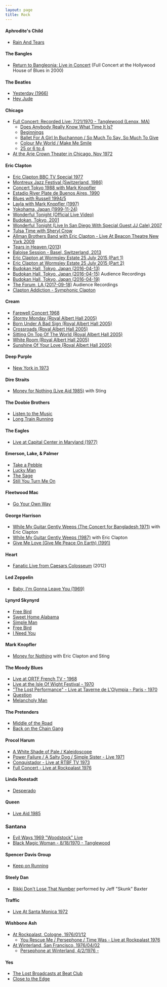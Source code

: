 ```yaml
---
layout: page
title: Rock
---
```


#### Aphrodite's Child
- [Rain And Tears](https://youtu.be/7t7ZNkkNdBM)

#### The Bangles
- [Return to Bangleonia: Live in Concert](https://youtu.be/peSRbbRex0Y) (Full Concert at the Hollywood House of Blues in 2000)

#### The Beatles
- [Yesterday (1966)](https://youtu.be/4YWyFIzSeXI)
- [Hey Jude](https://youtu.be/A_MjCqQoLLA)

#### Chicago
- [Full Concert: Recorded Live: 7/21/1970 - Tanglewood (Lenox, MA)](https://youtu.be/_oAoSZ2y1cw)
  - [Does Anybody Really Know What Time It Is?](https://youtu.be/jgF_ycCmF18)
  - [Beginnings](https://youtu.be/pizRRft3_8Y)
  - [Ballet For A Girl In Buchannon / So Much To Say, So Much To Give](https://youtu.be/1t-h7EN6WTM)
  - [Colour My World / Make Me Smile](https://youtu.be/pKvNoC0SRoY)
  - [25 or 6 to 4](https://youtu.be/7uAUoz7jimg)
- [At the Arie Crown Theater in Chicago, Nov 1972](https://youtu.be/taeQZjUJ_0A)

#### Eric Clapton
- [Eric Clapton BBC TV Special 1977](https://youtu.be/466rT-dUaEM)
- [Montreux Jazz Festival (Switzerland, 1986)](https://youtu.be/MQrxeTD_BEM)
- [Concert Tokyo 1988 with Mark Knopfler](https://youtu.be/V8cYfdZJoD0)
- [Estadio River Plate de Buenos Aires, 1990](https://youtu.be/o_YM8TggJXw)
- [Blues with Russell 1994/5](https://youtu.be/KP5Zn-onAk0)
- [Layla with Mark Knopfler (1997)](https://youtu.be/8ka-pi78q0I)
- [Yokohama, Japan (1999-11-24)](https://youtu.be/hwv6u6DfcEs)
- [Wonderful Tonight (Official Live Video)](https://youtu.be/vUSzL2leaFM)
- [Budokan, Tokyo, 2001](https://youtu.be/3FE70D5mRp0)
- [Wonderful Tonight (Live In San Diego With Special Guest JJ Cale) 2007](https://youtu.be/KIzOxTCOc_0)
- [Tulsa Time with Sheryl Crow](https://youtu.be/oV2zv6sVD_o)
- [Allman Brothers Band with Eric Clapton - Live At Beacon Theatre New York 2009](https://youtu.be/pb22MYqdugE)
- [Tears in Heaven (2013)](https://youtu.be/VmLQes4tmtM)
- [Baloise Session - Basel, Switzerland, 2013](https://youtu.be/Zkktyon361E)
- [Eric Clapton at Wormsley Estate 25 July 2015 (Part 1)](https://youtu.be/X0iH2ZfUGik)
- [Eric Clapton at Wormsley Estate 25 July 2015 (Part 2)](https://youtu.be/NTWGEG5NSTI)
- [Budokan Hall, Tokyo, Japan (2016-04-13)](https://youtu.be/JZKCmChXJoM)
- [Budokan Hall, Tokyo, Japan (2016-04-15)](https://youtu.be/7yCNh7G1jdQ) Audience Recordings
- [Budokan Hall, Tokyo, Japan (2016-04-19)](https://youtu.be/o1kqmDawCGA)
- [The Forum, LA (2017-09-18)](https://youtu.be/_XDnniQkBtg) Audience Recordings 
- [Clapton Addiction - Symphonic Clapton](https://youtu.be/cVHJpWp1wM8)

#### Cream
- [Farewell Concert 1968](https://youtu.be/-_gC2V_nbK8)
- [Stormy Monday (Royal Albert Hall 2005)](https://youtu.be/r8S7Nn6si0E)
- [Born Under A Bad Sign (Royal Albert Hall 2005)](https://youtu.be/uEGVtbgYx2I)
- [Crossroads (Royal Albert Hall 2005)](https://youtu.be/DES2KOq5SoE)
- [Sitting On Top Of The World (Royal Albert Hall 2005)](https://youtu.be/64-mvAXJJj4)
- [White Room (Royal Albert Hall 2005)](https://youtu.be/dCc00pX_pFA)
- [Sunshine Of Your Love (Royal Albert Hall 2005)](https://youtu.be/cYYeM_t6b5c)

#### Deep Purple
- [New York in 1973](https://youtu.be/1En47iPE9qE)

#### Dire Straits
- [Money for Nothing (Live Aid 1985)](https://youtu.be/JcqhvPNiJzo) with Sting

#### The Doobie Brothers
- [Listen to the Music](https://youtu.be/c2VEdIxX42g)
- [Long Train Running](https://youtu.be/eIi_GbFa_nw)

#### The Eagles
- [Live at Capital Center in Maryland (1977)](https://www.youtube.com/watch?v=e2nwt5sJRVQ)

#### Emerson, Lake, & Palmer
- [Take a Pebble](https://youtu.be/IaYsgjn82GA)
- [Lucky Man](https://youtu.be/Nm7-cysfE2c)
- [The Sage](https://youtu.be/7JrX4HQ5_Gw)
- [Still You Turn Me On](https://youtu.be/yoxHGxQw9ws)

#### Fleetwood Mac
- [Go Your Own Way](https://youtu.be/qxa851vAJtI)

#### George Harrison
- [While My Guitar Gently Weeps (The Concert for Bangladesh 1971)](https://youtu.be/A8CivPhu0fw) with Eric Clapton
- [While My Guitar Gently Weeps (1987)](https://youtu.be/i8rVI7AMKiY) with Eric Clapton
- [Give Me Love (Give Me Peace On Earth) (1991)](https://youtu.be/EjHLxTGn--s)

#### Heart
- [Fanatic Live from Caesars Colosseum](https://youtu.be/4GCN5qhc5yM) (2012)

#### Led Zeppelin
- [Baby, I'm Gonna Leave You (1969)](https://youtu.be/fODt3iBXNv4)

#### Lynyrd Skynyrd
- [Free Bird](https://youtu.be/QxIWDmmqZzY)
- [Sweet Home Alabama](https://youtu.be/6GxWmSVv-cY)
- [Simple Man](https://youtu.be/Mqfwbf3X8SA)
- [Free Bird](https://youtu.be/u2ndb_lt4xA)
- [I Need You](https://youtu.be/KQbBEncW1mk)

#### Mark Knopfler
- [Money for Nothing](https://youtu.be/6D6cw8Ob2sk) with Eric Clapton and Sting

#### The Moody Blues
- [Live at ORTF French TV - 1968](https://youtu.be/OsWFme59YaM)
- [Live at the Isle Of Wight Festival - 1970](https://youtu.be/vRuMgs4b1qk)
- ["The Lost Performance" - Live at Taverne de L'Olympia - Paris - 1970](https://youtu.be/xdPlsov7bXY)
- [Question](https://youtu.be/-wDHvmCVRxU)
- [Melancholy Man](https://youtu.be/tYIYIVG64C4)

#### The Pretenders
- [Middle of the Road](https://youtu.be/cVry7uMud1o)
- [Back on the Chain Gang](https://youtu.be/okvl-9svtS0)

#### Procol Harum
- [A White Shade of Pale / Kaleidoscope](https://youtu.be/valL7JWjVB4)
- [Power Failure / A Salty Dog / Simple Sister - Live 1971](https://youtu.be/WVtUdXAJoto)
- [Conquistador - Live at RTBF TV 1973](https://youtu.be/tWN3naG4fAg)
- [Full Concert - Live at Rockpalast 1976](https://youtu.be/Tcm5ciJKxnU)

#### Linda Ronstadt
- [Desperado](https://youtu.be/wpbiCVmjfrU)

#### Queen
- [Live Aid 1985](https://youtu.be/HktW217yGTw)

### Santana
- [Evil Ways 1969 "Woodstock" Live](https://youtu.be/nPauXWjY4T8)
- [Black Magic Woman - 8/18/1970 - Tanglewood](https://youtu.be/axbtig7w7a8)

#### Spencer Davis Group
- [Keep on Running](https://youtu.be/iLfyL-_0g3s)

#### Steely Dan
- [Rikki Don't Lose That Number](https://youtu.be/6xN0hmNS_IU) performed by Jeff "Skunk" Baxter

#### Traffic
- [Live At Santa Monica 1972](https://youtu.be/sSLdcL4LJBQ)

#### Wishbone Ash
- [At Rockpalast, Cologne, 1976/01/12](https://youtu.be/MT-yTBrplSE)
  - [You Rescue Me / Persephone / Time Was - Live at Rockpalast 1976](https://youtu.be/PFPaRUXkAmU)
- [At Winterland, San Francisco, 1976/04/02](https://youtu.be/gTHfwDXcJSQ)
  - [Persephone at Winterland, 4/2/1976 - ](https://youtu.be/PrJNGXXszPk)

#### Yes
- [The Lost Broadcasts at Beat Club]()
- [Close to the Edge](https://youtu.be/Ne317y_eOYs)
